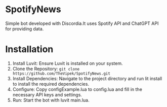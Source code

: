 # SpotifyNews
Simple bot developed with Discordia.It uses Spotify API and ChatGPT API for providing data.

# Installation
1. Install Luvit: Ensure Luvit is installed on your system.
2. Clone the Repository: ```git clone https://github.com/TheVipek/SpotifyNews.git```
3. Install Dependencies: Navigate to the project directory and run lit install to install the required dependencies.
4. Configure: Copy configExample.lua to config.lua and fill in the necessary API keys and settings.
5. Run: Start the bot with luvit main.lua.